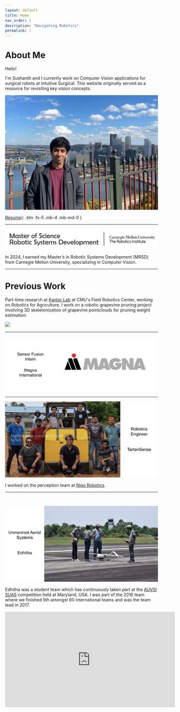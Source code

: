 ```yaml
---
layout: default
title: Home
nav_order: 1
description: "Navigating Robotics"
permalink: /
---
```


# About Me

Hello!

I'm Sushanth and I currently work on Computer Vision applications for surgical robots at Intuitive Surgical. This website originally served as a resource for revisiting key vision concepts.

![](/images/DP2.jpeg)


[Resume](https://drive.google.com/file/d/1h79l90dx6f5ZIugohDiFdYD6kPRZtsKt/view?usp=sharing){: .btn .fs-5 .mb-4 .mb-md-0 }

____________________________________________________________________________________________

![](/images/MRSD.png)

In 2024, I earned my Master’s in Robotic Systems Development (MRSD) from Carnegie Mellon University, specializing in Computer Vision. 

____________________________________________________________________________________________

# Previous Work

Part-time research at [Kantor Lab](https://labs.ri.cmu.edu/kantorlab/research/) at CMU's Field Robotics Center, working on Robotics for Agriculture. I work on a robotic grapevine pruning project involving 3D skeletonization of
grapevine pointclouds for pruning weight estimation.

![](/images/pure_vine.gif)

_____________________________________________________________________________________________

![](/images/magna_homepage.png)

_____________________________________________________________________________________________

![](/images/ts_homepage.png)

I worked on the perception team at [Niqo Robotics](https://www.youtube.com/watch?v=Sap3Z-9vSow).

_____________________________________________________________________________________________

![]()


![](/images/edhitha_homepage.png)

Edhitha was a student team which has continuously taken part at the [AUVSI SUAS](https://suas-competition.org/)
competition held at Maryland, USA. I was part of the 2016 team where we finished 5th amongst 60 international teams
and was the team lead in 2017.

<iframe width="560" height="315" src="https://www.youtube.com/embed/oVnpnDw6jZ0?controls=0" title="YouTube video player" frameborder="0" allow="accelerometer; autoplay; clipboard-write; encrypted-media; gyroscope; picture-in-picture; web-share" allowfullscreen></iframe>
